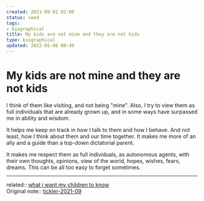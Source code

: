 ```yaml
---
created: 2021-09-01 02:00
status: seed
tags:
- biographical
title: My kids are not mine and they are not kids
type: biographical
updated: 2022-05-06 08:49
---
```

   
# My kids are not mine and they are not kids   
   
I think of them like visiting, and not being "mine". Also, I try to view them as full individuals that are already grown up, and in some ways have surpassed me in ability and wisdom.   
   
It helps me keep on track in how I talk to them and how I behave. And not least, how I think about them and our time together. It makes me more of an ally and a guide than a top-down dictatorial parent.   
   
It makes me respect them as full individuals, as autonomous agents, with their own thoughts, opinions, view of the world, hopes, wishes, fears, dreams. This can be all too easy to forget sometimes.   
   
   
---   
related:: [what i want my children to know](../../www/moc/what%20i%20want%20my%20children%20to%20know.md)   
Original note:: [tickler-2021-09](/not_created.md)